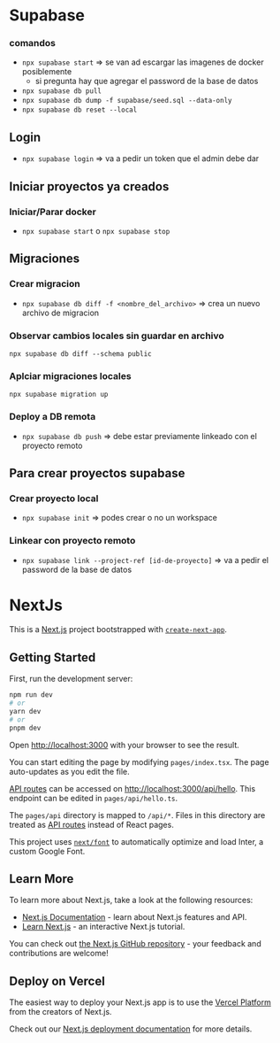 # Supabase

### comandos

- `npx supabase start` => se van ad escargar las imagenes de docker posiblemente
  - si pregunta hay que agregar el password de la base de datos
- `npx supabase db pull`
- `npx supabase db dump -f supabase/seed.sql --data-only`
- `npx supabase db reset --local`

## Login

- `npx supabase login` => va a pedir un token que el admin debe dar

## Iniciar proyectos ya creados

### Iniciar/Parar docker

- `npx supabase start` o `npx supabase stop`

## Migraciones

### Crear migracion

- `npx supabase db diff -f <nombre_del_archivo>` => crea un nuevo archivo de migracion

### Observar cambios locales sin guardar en archivo

`npx supabase db diff --schema public`

### Aplciar migraciones locales

`npx supabase migration up`

### Deploy a DB remota

- `npx supabase db push` => debe estar previamente linkeado con el proyecto remoto

## Para crear proyectos supabase

### Crear proyecto local

- `npx supabase init` => podes crear o no un workspace

### Linkear con proyecto remoto

- `npx supabase link --project-ref [id-de-proyecto]` => va a pedir el password de la base de datos

# NextJs

This is a [Next.js](https://nextjs.org/) project bootstrapped with [`create-next-app`](https://github.com/vercel/next.js/tree/canary/packages/create-next-app).

## Getting Started

First, run the development server:

```bash
npm run dev
# or
yarn dev
# or
pnpm dev
```

Open [http://localhost:3000](http://localhost:3000) with your browser to see the result.

You can start editing the page by modifying `pages/index.tsx`. The page auto-updates as you edit the file.

[API routes](https://nextjs.org/docs/api-routes/introduction) can be accessed on [http://localhost:3000/api/hello](http://localhost:3000/api/hello). This endpoint can be edited in `pages/api/hello.ts`.

The `pages/api` directory is mapped to `/api/*`. Files in this directory are treated as [API routes](https://nextjs.org/docs/api-routes/introduction) instead of React pages.

This project uses [`next/font`](https://nextjs.org/docs/basic-features/font-optimization) to automatically optimize and load Inter, a custom Google Font.

## Learn More

To learn more about Next.js, take a look at the following resources:

- [Next.js Documentation](https://nextjs.org/docs) - learn about Next.js features and API.
- [Learn Next.js](https://nextjs.org/learn) - an interactive Next.js tutorial.

You can check out [the Next.js GitHub repository](https://github.com/vercel/next.js/) - your feedback and contributions are welcome!

## Deploy on Vercel

The easiest way to deploy your Next.js app is to use the [Vercel Platform](https://vercel.com/new?utm_medium=default-template&filter=next.js&utm_source=create-next-app&utm_campaign=create-next-app-readme) from the creators of Next.js.

Check out our [Next.js deployment documentation](https://nextjs.org/docs/deployment) for more details.
